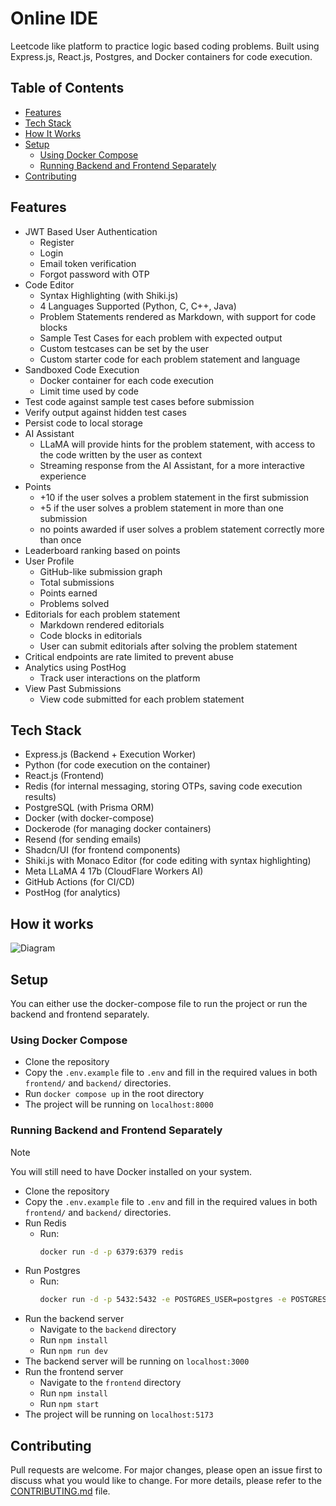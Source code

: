 # Online IDE

Leetcode like platform to practice logic based coding problems. Built using Express.js, React.js, Postgres, and Docker containers for code execution.

## Table of Contents

-   [Features](#features)
-   [Tech Stack](#tech-stack)
-   [How It Works](#how-it-works)
-   [Setup](#setup)
    -   [Using Docker Compose](#using-docker-compose)
    -   [Running Backend and Frontend Separately](#running-backend-and-frontend-separately)
-   [Contributing](#contributing)

## Features

-   JWT Based User Authentication
    -   Register
    -   Login
    -   Email token verification
    -   Forgot password with OTP
-   Code Editor
    -   Syntax Highlighting (with Shiki.js)
    -   4 Languages Supported (Python, C, C++, Java)
    -   Problem Statements rendered as Markdown, with support for code blocks
    -   Sample Test Cases for each problem with expected output
    -   Custom testcases can be set by the user
    -   Custom starter code for each problem statement and language
-   Sandboxed Code Execution
    -   Docker container for each code execution
    -   Limit time used by code
-   Test code against sample test cases before submission
-   Verify output against hidden test cases
-   Persist code to local storage
-   AI Assistant
    -   LLaMA will provide hints for the problem statement, with access to the code written by the user as context
    -   Streaming response from the AI Assistant, for a more interactive experience
-   Points
    -   +10 if the user solves a problem statement in the first submission
    -   +5 if the user solves a problem statement in more than one submission
    -   no points awarded if user solves a problem statement correctly more than once
-   Leaderboard ranking based on points
-   User Profile
    -   GitHub-like submission graph
    -   Total submissions
    -   Points earned
    -   Problems solved
-   Editorials for each problem statement
    -   Markdown rendered editorials
    -   Code blocks in editorials
    -   User can submit editorials after solving the problem statement
-   Critical endpoints are rate limited to prevent abuse
-   Analytics using PostHog
    -   Track user interactions on the platform
-   View Past Submissions
    -   View code submitted for each problem statement

## Tech Stack

-   Express.js (Backend + Execution Worker)
-   Python (for code execution on the container)
-   React.js (Frontend)
-   Redis (for internal messaging, storing OTPs, saving code execution results)
-   PostgreSQL (with Prisma ORM)
-   Docker (with docker-compose)
-   Dockerode (for managing docker containers)
-   Resend (for sending emails)
-   Shadcn/UI (for frontend components)
-   Shiki.js with Monaco Editor (for code editing with syntax highlighting)
-   Meta LLaMA 4 17b (CloudFlare Workers AI)
-   GitHub Actions (for CI/CD)
-   PostHog (for analytics)

## How it works

![Diagram](assets/flow-diagram.png)

## Setup

You can either use the docker-compose file to run the project or run the backend and frontend separately.

### Using Docker Compose

-   Clone the repository
-   Copy the `.env.example` file to `.env` and fill in the required values in both `frontend/` and `backend/` directories.
-   Run `docker compose up` in the root directory
-   The project will be running on `localhost:8000`

### Running Backend and Frontend Separately

> [!NOTE]
> You will still need to have Docker installed on your system.

-   Clone the repository
-   Copy the `.env.example` file to `.env` and fill in the required values in both `frontend/` and `backend/` directories.
-   Run Redis
    -   Run:
        ```bash
        docker run -d -p 6379:6379 redis
        ```
-   Run Postgres
    -   Run:
        ```bash
        docker run -d -p 5432:5432 -e POSTGRES_USER=postgres -e POSTGRES_PASSWORD=postgres -e POSTGRES_DB=onlineide postgres
        ```
-   Run the backend server
    -   Navigate to the `backend` directory
    -   Run `npm install`
    -   Run `npm run dev`
-   The backend server will be running on `localhost:3000`
-   Run the frontend server
    -   Navigate to the `frontend` directory
    -   Run `npm install`
    -   Run `npm start`
-   The project will be running on `localhost:5173`

## Contributing

Pull requests are welcome. For major changes, please open an issue first to discuss what you would like to change. For more details, please refer to the [CONTRIBUTING.md](CONTRIBUTING.md) file.
